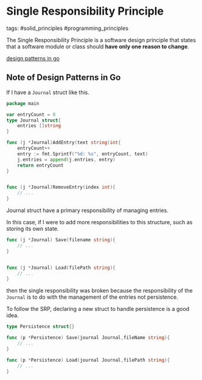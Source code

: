 # Single Responsibility Principle

tags: #solid_principles #programming_principles

The Single Responsibility Principle is a software design principle that states that a software module or class should **have only one reason to change**.

[design patterns in go](https://www.udemy.com/course/design-patterns-go/learn/lecture/16912628#overview)

## Note of Design Patterns in Go

If I have a `Journal` struct like this.

```go
package main

var entryCount = 0
type Journal struct{
    entries []string
}

func (j *Journal)AddEntry(text string)int{
    entryCount++
    entry := fmt.Sprintf("%d: %s", entryCount, text)
    j.entries = append(j.entries, entry)
    return entryCount
}


func (j *Journal)RemoveEntry(index int){
    // ...
}
```

Journal struct have a primary responsibility of managing entries.

In this case, if I were to add more responsibilities to this structure, such as storing its own state.

```go
func (j *Journal) Save(filename string){
    // ...
}


func (j *Journal) Load(filePath string){
    // ...
}
```

then the single responsibility was broken because the responsibility of the `Journal` is to do with the management of the entries not persistence.

To follow the SRP, declaring a new struct to handle persistence is a good idea.

```go
type Persistence struct{}

func (p *Persistence) Save(journal Journal,fileName string){
    // ...
}

func (p *Persistence) Load(journal Journal,filePath string){
    // ...
}
```
